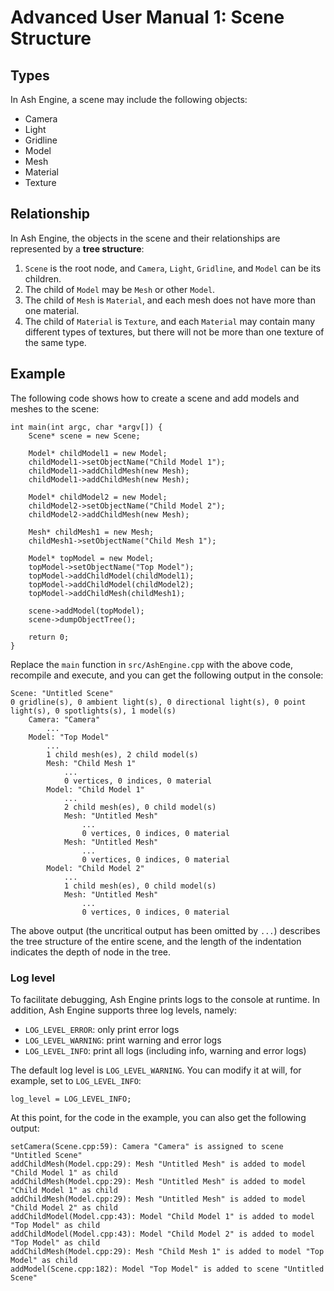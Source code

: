 # Advanced User Manual 1: Scene Structure

## Types

In Ash Engine, a scene may include the following objects:

* Camera
* Light
* Gridline
* Model
* Mesh
* Material
* Texture

## Relationship

In Ash Engine, the objects in the scene and their relationships are represented by a **tree structure**:

1. `Scene` is the root node, and `Camera`, `Light`, `Gridline`, and `Model` can be its children.
2. The child of `Model` may be `Mesh` or other `Model`.
3. The child of `Mesh` is `Material`, and each mesh does not have more than one material.
4. The child of `Material` is `Texture`, and each `Material` may contain many different types of textures, but there will not be more than one texture of the same type.

## Example

The following code shows how to create a scene and add models and meshes to the scene:

```
int main(int argc, char *argv[]) {
    Scene* scene = new Scene;

    Model* childModel1 = new Model;
    childModel1->setObjectName("Child Model 1");
    childModel1->addChildMesh(new Mesh);
    childModel1->addChildMesh(new Mesh);

    Model* childModel2 = new Model;
    childModel2->setObjectName("Child Model 2");
    childModel2->addChildMesh(new Mesh);

    Mesh* childMesh1 = new Mesh;
    childMesh1->setObjectName("Child Mesh 1");

    Model* topModel = new Model;
    topModel->setObjectName("Top Model");
    topModel->addChildModel(childModel1);
    topModel->addChildModel(childModel2);
    topModel->addChildMesh(childMesh1);

    scene->addModel(topModel);
    scene->dumpObjectTree();

    return 0;
}
```

Replace the `main` function in `src/AshEngine.cpp` with the above code, recompile and execute, and you can get the following output in the console:

```
Scene: "Untitled Scene"
0 gridline(s), 0 ambient light(s), 0 directional light(s), 0 point light(s), 0 spotlights(s), 1 model(s)
    Camera: "Camera"
        ...
    Model: "Top Model"
        ...
        1 child mesh(es), 2 child model(s)
        Mesh: "Child Mesh 1"
            ...
            0 vertices, 0 indices, 0 material
        Model: "Child Model 1"
            ...
            2 child mesh(es), 0 child model(s)
            Mesh: "Untitled Mesh"
                ...
                0 vertices, 0 indices, 0 material
            Mesh: "Untitled Mesh"
                ...
                0 vertices, 0 indices, 0 material
        Model: "Child Model 2"
            ...
            1 child mesh(es), 0 child model(s)
            Mesh: "Untitled Mesh"
                ...
                0 vertices, 0 indices, 0 material
```

The above output (the uncritical output has been omitted by `...`) describes the tree structure of the entire scene, and the length of the indentation indicates the depth of node in the tree.

### Log level

To facilitate debugging, Ash Engine prints logs to the console at runtime. In addition, Ash Engine supports three log levels, namely:

* `LOG_LEVEL_ERROR`: only print error logs
* `LOG_LEVEL_WARNING`: print warning and error logs
* `LOG_LEVEL_INFO`: print all logs (including info, warning and error logs)

The default log level is `LOG_LEVEL_WARNING`. You can modify it at will, for example, set to `LOG_LEVEL_INFO`:

```
log_level = LOG_LEVEL_INFO;
```

At this point, for the code in the example, you can also get the following output:

```
setCamera(Scene.cpp:59): Camera "Camera" is assigned to scene "Untitled Scene"
addChildMesh(Model.cpp:29): Mesh "Untitled Mesh" is added to model "Child Model 1" as child
addChildMesh(Model.cpp:29): Mesh "Untitled Mesh" is added to model "Child Model 1" as child
addChildMesh(Model.cpp:29): Mesh "Untitled Mesh" is added to model "Child Model 2" as child
addChildModel(Model.cpp:43): Model "Child Model 1" is added to model "Top Model" as child
addChildModel(Model.cpp:43): Model "Child Model 2" is added to model "Top Model" as child
addChildMesh(Model.cpp:29): Mesh "Child Mesh 1" is added to model "Top Model" as child
addModel(Scene.cpp:182): Model "Top Model" is added to scene "Untitled Scene"
```